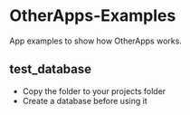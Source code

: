 # OtherApps-Examples
App examples to show how OtherApps works.

## test_database
- Copy the folder to your projects folder
- Create a database before using it
